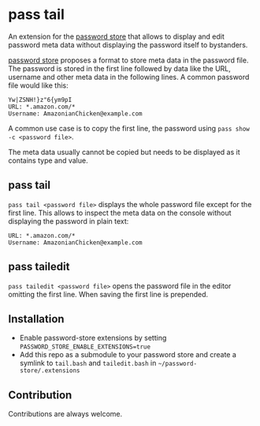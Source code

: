 # pass tail

An extension for the [password store](https://www.passwordstore.org/) that allows to display and edit password meta data without displaying the password itself to bystanders.

[password store](https://www.passwordstore.org/) proposes a format to store meta data in the password file. The password is stored in the first line followed by  data like the URL, username and other meta data in the following lines. A common password file would like this:
```
Yw|ZSNH!}z"6{ym9pI
URL: *.amazon.com/*
Username: AmazonianChicken@example.com
```

A common use case is to copy the first line, the password using `pass show -c <password file>`.

The meta data usually cannot be copied but needs to be displayed as it contains type and value.

## pass tail

`pass tail <password file>` displays the whole password file except for the first line. This allows to inspect the meta data on the console without displaying the password in plain text:

```
URL: *.amazon.com/*
Username: AmazonianChicken@example.com
```

## pass tailedit

`pass tailedit <password file>` opens the password file in the editor omitting the first line. When saving the first line is prepended.

## Installation

- Enable password-store extensions by setting ``PASSWORD_STORE_ENABLE_EXTENSIONS=true``
- Add this repo as a submodule to your password store and create a symlink to `tail.bash` and `tailedit.bash` in `~/password-store/.extensions`

## Contribution

Contributions are always welcome.
